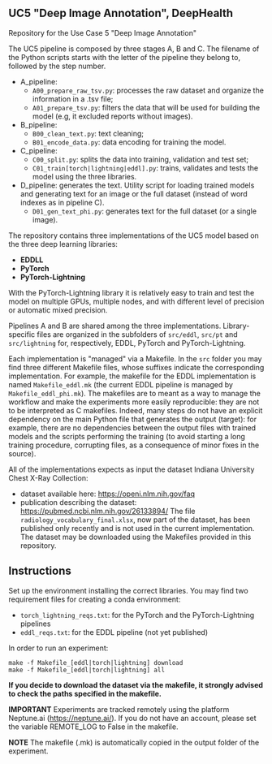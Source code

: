 ## UC5 "Deep Image Annotation", DeepHealth

Repository for the Use Case 5 "Deep Image Annotation"

The UC5 pipeline is composed by three stages A, B and C. The filename of the Python scripts starts with the letter of the pipeline they belong to, followed by the step number.
- A_pipeline:
  - `A00_prepare_raw_tsv.py`: processes the raw dataset and organize the information in a .tsv file;
  - `A01_prepare_tsv.py`: filters the data that will be used for building the model (e.g, it excluded reports without images).
- B_pipeline:
  - `B00_clean_text.py`: text cleaning;
  - `B01_encode_data.py`: data encoding for training the model.
- C_pipeline:
  - `C00_split.py`: splits the data into training, validation and test set;
  - `C01_train[torch|lightning|eddl].py`: trains, validates and tests the model using the three libraries.
- D_pipeline: generates the text. Utility script for loading trained models and generating text for an image or the full dataset (instead of word indexes as in pipeline C).
  - `D01_gen_text_phi.py`: generates text for the full dataset (or a single image). 


The repository contains three implementations of the UC5 model based on the three deep learning libraries:
- **EDDLL**
- **PyTorch**
- **PyTorch-Lightning**

With the PyTorch-Lightning library it is relatively easy to train and test the model on multiple GPUs, multiple nodes, and with different level of precision or automatic mixed precision.

Pipelines A and B are shared among the three implementations. Library-specific files are organized in the subfolders of `src/eddl`, `src/pt` and `src/lightning` for, respectively, EDDL, PyTorch and PyTorch-Lightning.

Each implementation is "managed" via a Makefile. In the `src` folder you may find three different Makefile files, whose suffixes indicate  the corresponding implementation. For example, the makefile for the EDDL implementation is named `Makefile_eddl.mk` (the current EDDL pipeline is managed by `Makefile_eddl_phi.mk`). The makefiles are to meant as a way to manage the workflow and make the experiments more easily reproducible: they are not to be interpreted as C makefiles. Indeed, many steps do not have an explicit dependency on the main Python file that generates the output (target): for example, there are no dependencies between the output files with trained models and the scripts performing the training (to avoid starting a long training procedure, corrupting files, as a consequence of minor fixes in the source).

All of the implementations expects as input the dataset Indiana University Chest X-Ray Collection:
- dataset available here: https://openi.nlm.nih.gov/faq
- publication describing the dataset: https://pubmed.ncbi.nlm.nih.gov/26133894/
The file `radiology_vocabulary_final.xlsx`, now part of the dataset, has been published only recently and is not used in the current implementation. The dataset may be downloaded using the Makefiles provided in this repository.

## Instructions
Set up the environment installing the correct libraries. You may find two requirement files for creating a conda environment:
- `torch_lightning_reqs.txt`: for the PyTorch and the PyTorch-Lightning pipelines
- `eddl_reqs.txt`: for the EDDL pipeline (not yet published)

In order to run an experiment:
```
make -f Makefile_[eddl|torch|lightning] download
make -f Makefile_[eddl|torch|lightning] all
```
**If you decide to download the dataset via the makefile, it strongly advised to check the paths specified in the makefile.**

**IMPORTANT**
Experiments are tracked remotely using the platform Neptune.ai (https://neptune.ai/).
If you do not have an account, please set the variable REMOTE_LOG to False in the makefile.

**NOTE**
The makefile (.mk) is automatically copied in the output folder of the experiment.
